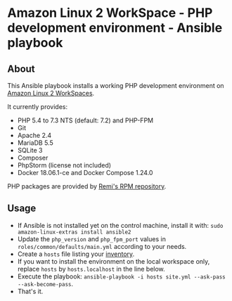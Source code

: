 # Amazon Linux 2 WorkSpace - PHP development environment - Ansible playbook

## About

This Ansible playbook installs a working PHP development environment on
[Amazon Linux 2 WorkSpaces](https://aws.amazon.com/workspaces/).

It currently provides:

* PHP 5.4 to 7.3 NTS (default: 7.2) and PHP-FPM
* Git
* Apache 2.4
* MariaDB 5.5
* SQLite 3
* Composer
* PhpStorm (license not included)
* Docker 18.06.1-ce and Docker Compose 1.24.0

PHP packages are provided by [Remi's RPM repository](https://rpms.remirepo.net/).

## Usage

* If Ansible is not installed yet on the control machine, install it with:
  `sudo amazon-linux-extras install ansible2`
* Update the `php_version` and `php_fpm_port` values in `roles/common/defaults/main.yml` according to your needs.
* Create a `hosts` file listing your [inventory](https://docs.ansible.com/ansible/latest/user_guide/intro_inventory.html).
* If you want to install the environment on the local workspace only, replace `hosts` by `hosts.localhost` in the line below.
* Execute the playbook: `ansible-playbook -i hosts site.yml --ask-pass --ask-become-pass`.
* That's it.
